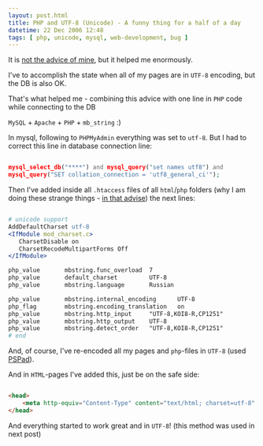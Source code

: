 ```yaml
---
layout: post.html
title: PHP and UTF-8 (Unicode) - A funny thing for a half of a day
datetime: 22 Dec 2006 12:48
tags: [ php, unicode, mysql, web-development, bug ]
---
```


It is [not the advice of mine](http://live.julik.nl/2005/03/unicode-php), but it helped me enormously.

I've to accomplish the state when all of my pages are in `UTF-8` encoding, but the DB is also OK.

That's what helped me - combining this advice with one line in `PHP` code while connecting to the DB

`MySQL` + `Apache` + `PHP` + `mb_string` :)

In mysql, following to `PHPMyAdmin` everything was set to `utf-8`. But I had to correct this line in database connection line:

``` php

mysql_select_db("****") and mysql_query("set names utf8") and
mysql_query("SET collation_connection = 'utf8_general_ci'");

```

Then I've added inside all `.htaccess` files of all `html`/`php` folders (why I am doing these strange things - [in that advise](http://live.julik.nl/2005/03/unicode-php)) the next lines:

``` apache

# unicode support
AddDefaultCharset utf-8
<IfModule mod_charset.c>
   CharsetDisable on
   CharsetRecodeMultipartForms Off
</IfModule>

php_value       mbstring.func_overload  7
php_value       default_charset         UTF-8
php_value       mbstring.language       Russian

php_value       mbstring.internal_encoding      UTF-8
php_flag        mbstring.encoding_translation   on
php_value       mbstring.http_input     "UTF-8,KOI8-R,CP1251"
php_value       mbstring.http_output    UTF-8
php_value       mbstring.detect_order   "UTF-8,KOI8-R,CP1251"
# end

```

And, of course, I've re-encoded all my pages and `php`-files in `UTF-8` (used [PSPad](http://www.pspad.com/)).

And in `HTML`-pages I've added this, just be on the safe side:

``` html

<head>
    <meta http-equiv="Content-Type" content="text/html; charset=utf-8" />
</head>

```

And everything started to work great and in `UTF-8`! (this method was used in next post)
